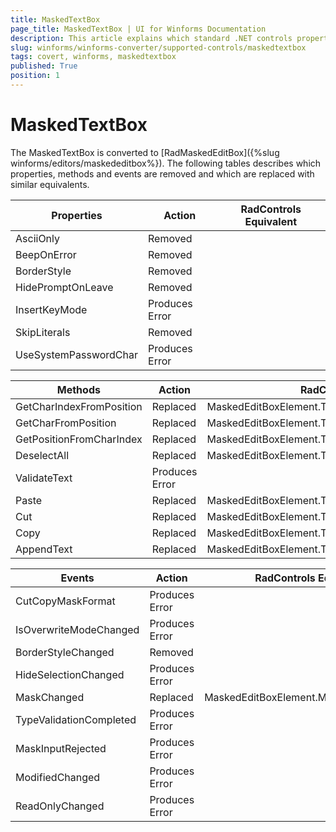 ```yaml
---
title: MaskedTextBox
page_title: MaskedTextBox | UI for Winforms Documentation
description: This article explains which standard .NET controls properties are removed and which are replaced with similar equivalents. 
slug: winforms/winforms-converter/supported-controls/maskedtextbox
tags: covert, winforms, maskedtextbox
published: True
position: 1
---
```


# MaskedTextBox

The MaskedTextBox is converted to [RadMaskedEditBox]({%slug winforms/editors/maskededitbox%}). The following tables describes which properties, methods and events are removed and which are replaced with similar equivalents.

|Properties|Action|RadControls Equivalent|
|---|---|---|
|AsciiOnly|Removed|   |
|BeepOnError|Removed|   |
|BorderStyle|Removed|   |
|HidePromptOnLeave|Removed|   |
|InsertKeyMode|Produces Error|   |
|SkipLiterals|Removed|   |
|UseSystemPasswordChar|Produces Error|   |

|Methods|Action|RadControls Equivalent|
|---|---|---|
|GetCharIndexFromPosition|Replaced|MaskedEditBoxElement.TextBoxItem.GetCharIndexFromPosition|
|GetCharFromPosition|Replaced|MaskedEditBoxElement.TextBoxItem.GetCharFromPosition|
|GetPositionFromCharIndex|Replaced|MaskedEditBoxElement.TextBoxItem.GetPositionFromCharIndex|
|DeselectAll|Replaced|MaskedEditBoxElement.TextBoxItem.DeselectAll|
|ValidateText|Produces Error|   |
|Paste|Replaced|MaskedEditBoxElement.TextBoxItem.Paste|
|Cut|Replaced|MaskedEditBoxElement.TextBoxItem.Cut|
|Copy|Replaced|MaskedEditBoxElement.TextBoxItem.Copy|
|AppendText|Replaced|MaskedEditBoxElement.TextBoxItem.AppendText|

|Events|Action|RadControls Equivalent|
|---|---|---|
|CutCopyMaskFormat|Produces Error|   |
|IsOverwriteModeChanged|Produces Error|   |
|BorderStyleChanged|Removed|   |
|HideSelectionChanged|Produces Error|   |
|MaskChanged|Replaced|MaskedEditBoxElement.MaskProviderCreated|
|TypeValidationCompleted|Produces Error|   |
|MaskInputRejected|Produces Error|   |
|ModifiedChanged|Produces Error|   |
|ReadOnlyChanged|Produces Error|   |


